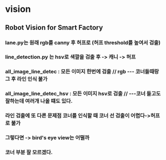 # vision
## Robot Vision for Smart Factory

### lane.py는 원래 rgb를 canny 후 허프로 (허프 threshold를 높여서 검출)
### line_detection.py 는 hsv로 색깔을 검출 후 -> 캐니 -> 허프 
### all_image_line_detec : 모든 이미지 한번에 검출 // rgb --- 코너돌때랑 그 후 라인 인식 불가
### all_image_line_detec_hsv : 모든 이미지 hsv로 검출 // ---코너 돌고도 잘하는데 여러개 나올 떄도 있다.
### 라인 검출에 또 다른 문제점 코너를 인식할 때 코너 선 검출이 어렵다->허프로 불가
### 그렇다면 -> bird's eye view는 어떨까
### 코너 부분 잘 모르겠다.

